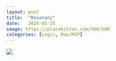 ```yaml
---
layout: post
title:  "Resonanz"
date:   2020-05-25
image: https://placekitten.com/500/500
categories: [Logic, Max/MSP]
---
```


<!-- <img src="https://placekitten.com/g/200/300"><br/> -->
<p><img src="{{ page.image }}"></p>
<p></p>